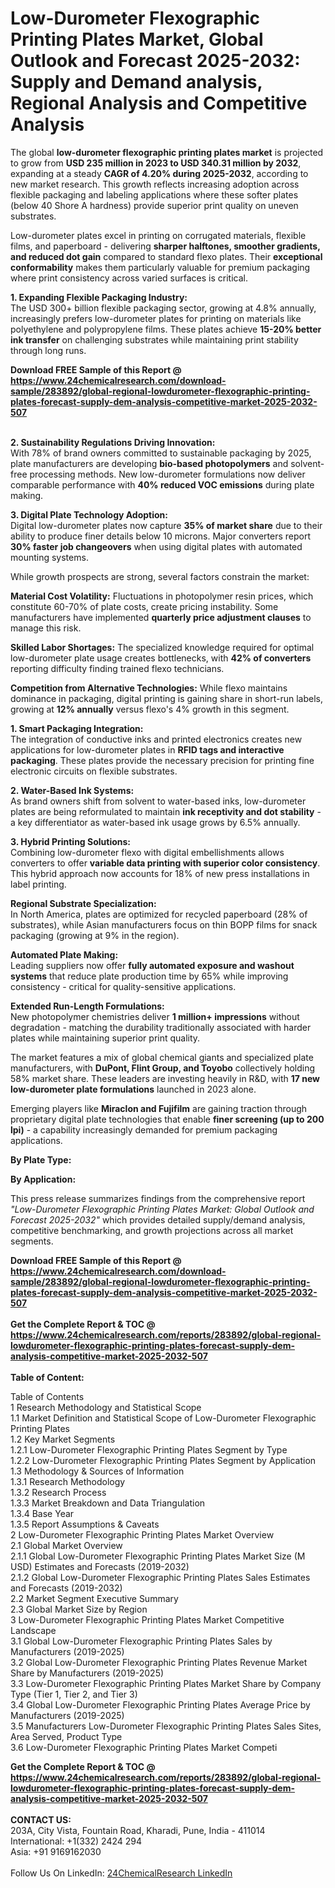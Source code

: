 <h1>Low-Durometer Flexographic Printing Plates Market, Global Outlook and Forecast 2025-2032: Supply and Demand analysis, Regional Analysis and Competitive Analysis</h1><p>The global <strong>low-durometer flexographic printing plates market</strong> is projected to grow from <strong>USD 235 million in 2023 to USD 340.31 million by 2032</strong>, expanding at a steady <strong>CAGR of 4.20% during 2025-2032</strong>, according to new market research. This growth reflects increasing adoption across flexible packaging and labeling applications where these softer plates (below 40 Shore A hardness) provide superior print quality on uneven substrates.</p><p>Low-durometer plates excel in printing on corrugated materials, flexible films, and paperboard - delivering <strong>sharper halftones, smoother gradients, and reduced dot gain</strong> compared to standard flexo plates. Their <strong>exceptional conformability</strong> makes them particularly valuable for premium packaging where print consistency across varied surfaces is critical.</p><p><strong>1. Expanding Flexible Packaging Industry:</strong><br>
The USD 300+ billion flexible packaging sector, growing at 4.8% annually, increasingly prefers low-durometer plates for printing on materials like polyethylene and polypropylene films. These plates achieve <strong>15-20% better ink transfer</strong> on challenging substrates while maintaining print stability through long runs.</p><div><b>Download FREE Sample of this Report @ 
            <a href="https://www.24chemicalresearch.com/download-sample/283892/global-regional-lowdurometer-flexographic-printing-plates-forecast-supply-dem-analysis-competitive-market-2025-2032-507">
            https://www.24chemicalresearch.com/download-sample/283892/global-regional-lowdurometer-flexographic-printing-plates-forecast-supply-dem-analysis-competitive-market-2025-2032-507</a></b></div><br><p><strong>2. Sustainability Regulations Driving Innovation:</strong><br>
With 78% of brand owners committed to sustainable packaging by 2025, plate manufacturers are developing <strong>bio-based photopolymers</strong> and solvent-free processing methods. New low-durometer formulations now deliver comparable performance with <strong>40% reduced VOC emissions</strong> during plate making.</p><p><strong>3. Digital Plate Technology Adoption:</strong><br>
Digital low-durometer plates now capture <strong>35% of market share</strong> due to their ability to produce finer details below 10 microns. Major converters report <strong>30% faster job changeovers</strong> when using digital plates with automated mounting systems.</p><p>While growth prospects are strong, several factors constrain the market:</p><p><strong>Material Cost Volatility:</strong> Fluctuations in photopolymer resin prices, which constitute 60-70% of plate costs, create pricing instability. Some manufacturers have implemented <strong>quarterly price adjustment clauses</strong> to manage this risk.</p><p><strong>Skilled Labor Shortages:</strong> The specialized knowledge required for optimal low-durometer plate usage creates bottlenecks, with <strong>42% of converters</strong> reporting difficulty finding trained flexo technicians.</p><p><strong>Competition from Alternative Technologies:</strong> While flexo maintains dominance in packaging, digital printing is gaining share in short-run labels, growing at <strong>12% annually</strong> versus flexo's 4% growth in this segment.</p><p><strong>1. Smart Packaging Integration:</strong><br>
The integration of conductive inks and printed electronics creates new applications for low-durometer plates in <strong>RFID tags and interactive packaging</strong>. These plates provide the necessary precision for printing fine electronic circuits on flexible substrates.</p><p><strong>2. Water-Based Ink Systems:</strong><br>
As brand owners shift from solvent to water-based inks, low-durometer plates are being reformulated to maintain <strong>ink receptivity and dot stability</strong> - a key differentiator as water-based ink usage grows by 6.5% annually.</p><p><strong>3. Hybrid Printing Solutions:</strong><br>
Combining low-durometer flexo with digital embellishments allows converters to offer <strong>variable data printing with superior color consistency</strong>. This hybrid approach now accounts for 18% of new press installations in label printing.</p><p><strong>Regional Substrate Specialization:</strong><br>
    In North America, plates are optimized for recycled paperboard (28% of substrates), while Asian manufacturers focus on thin BOPP films for snack packaging (growing at 9% in the region).</p><p><strong>Automated Plate Making:</strong><br>
    Leading suppliers now offer <strong>fully automated exposure and washout systems</strong> that reduce plate production time by 65% while improving consistency - critical for quality-sensitive applications.</p><p><strong>Extended Run-Length Formulations:</strong><br>
    New photopolymer chemistries deliver <strong>1 million+ impressions</strong> without degradation - matching the durability traditionally associated with harder plates while maintaining superior print quality.</p><p>The market features a mix of global chemical giants and specialized plate manufacturers, with <strong>DuPont, Flint Group, and Toyobo</strong> collectively holding 58% market share. These leaders are investing heavily in R&amp;D, with <strong>17 new low-durometer plate formulations</strong> launched in 2023 alone.</p><p>Emerging players like <strong>Miraclon and Fujifilm</strong> are gaining traction through proprietary digital plate technologies that enable <strong>finer screening (up to 200 lpi)</strong> - a capability increasingly demanded for premium packaging applications.</p><p><strong>By Plate Type:</strong></p><p><strong>By Application:</strong></p><p>This press release summarizes findings from the comprehensive report <em>"Low-Durometer Flexographic Printing Plates Market: Global Outlook and Forecast 2025-2032"</em> which provides detailed supply/demand analysis, competitive benchmarking, and growth projections across all market segments.</p><div><b>Download FREE Sample of this Report @ 
            <a href="https://www.24chemicalresearch.com/download-sample/283892/global-regional-lowdurometer-flexographic-printing-plates-forecast-supply-dem-analysis-competitive-market-2025-2032-507">
            https://www.24chemicalresearch.com/download-sample/283892/global-regional-lowdurometer-flexographic-printing-plates-forecast-supply-dem-analysis-competitive-market-2025-2032-507</a></b></div><br><div><b>Get the Complete Report & TOC @ 
            <a href="https://www.24chemicalresearch.com/reports/283892/global-regional-lowdurometer-flexographic-printing-plates-forecast-supply-dem-analysis-competitive-market-2025-2032-507">
            https://www.24chemicalresearch.com/reports/283892/global-regional-lowdurometer-flexographic-printing-plates-forecast-supply-dem-analysis-competitive-market-2025-2032-507</a></b></div><br>
            <b>Table of Content:</b><p>Table of Contents<br />
1 Research Methodology and Statistical Scope<br />
1.1 Market Definition and Statistical Scope of Low-Durometer Flexographic Printing Plates<br />
1.2 Key Market Segments<br />
1.2.1 Low-Durometer Flexographic Printing Plates Segment by Type<br />
1.2.2 Low-Durometer Flexographic Printing Plates Segment by Application<br />
1.3 Methodology & Sources of Information<br />
1.3.1 Research Methodology<br />
1.3.2 Research Process<br />
1.3.3 Market Breakdown and Data Triangulation<br />
1.3.4 Base Year<br />
1.3.5 Report Assumptions & Caveats<br />
2 Low-Durometer Flexographic Printing Plates Market Overview<br />
2.1 Global Market Overview<br />
2.1.1 Global Low-Durometer Flexographic Printing Plates Market Size (M USD) Estimates and Forecasts (2019-2032)<br />
2.1.2 Global Low-Durometer Flexographic Printing Plates Sales Estimates and Forecasts (2019-2032)<br />
2.2 Market Segment Executive Summary<br />
2.3 Global Market Size by Region<br />
3 Low-Durometer Flexographic Printing Plates Market Competitive Landscape<br />
3.1 Global Low-Durometer Flexographic Printing Plates Sales by Manufacturers (2019-2025)<br />
3.2 Global Low-Durometer Flexographic Printing Plates Revenue Market Share by Manufacturers (2019-2025)<br />
3.3 Low-Durometer Flexographic Printing Plates Market Share by Company Type (Tier 1, Tier 2, and Tier 3)<br />
3.4 Global Low-Durometer Flexographic Printing Plates Average Price by Manufacturers (2019-2025)<br />
3.5 Manufacturers Low-Durometer Flexographic Printing Plates Sales Sites, Area Served, Product Type<br />
3.6 Low-Durometer Flexographic Printing Plates Market Competi</p><div><b>Get the Complete Report & TOC @ 
            <a href="https://www.24chemicalresearch.com/reports/283892/global-regional-lowdurometer-flexographic-printing-plates-forecast-supply-dem-analysis-competitive-market-2025-2032-507">
            https://www.24chemicalresearch.com/reports/283892/global-regional-lowdurometer-flexographic-printing-plates-forecast-supply-dem-analysis-competitive-market-2025-2032-507</a></b></div><br><b>CONTACT US:</b><br>
            203A, City Vista, Fountain Road, Kharadi, Pune, India - 411014<br>
            International: +1(332) 2424 294<br>
            Asia: +91 9169162030 <br><br>
            Follow Us On LinkedIn: <a href="https://www.linkedin.com/company/24chemicalresearch/">24ChemicalResearch LinkedIn</a>